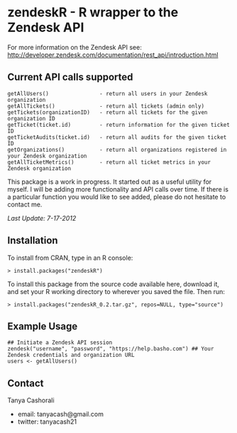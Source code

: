 zendeskR - R wrapper to the Zendesk API
=========

For more information on the Zendesk API see: <a href = "http://developer.zendesk.com/documentation/rest_api/introduction.html">
http://developer.zendesk.com/documentation/rest_api/introduction.html</a>

Current API calls supported
-------------
    getAllUsers()                - return all users in your Zendesk organization
    getAllTickets()              - return all tickets (admin only)
    getTickets(organizationID)   - return all tickets for the given organization ID
    getTicket(ticket.id)         - return information for the given ticket ID
    getTicketAudits(ticket.id)   - return all audits for the given ticket ID
    getOrganizations()           - return all organizations registered in your Zendesk organization
    getAllTicketMetrics()        - return all ticket metrics in your Zendesk organization

This package is a work in progress. It started out as a useful utility for myself. 
I will be adding more functionality and API calls over time. If there is a particular function you would like to see added, please do not hesitate to contact me. 

<i>Last Update: 7-17-2012</i>

Installation
---------
To install from CRAN, type in an R console:

    > install.packages("zendeskR")

To install this package from the source code available here, download it, and set your R working directory to wherever you saved the file. Then run:

    > install.packages("zendeskR_0.2.tar.gz", repos=NULL, type="source")

Example Usage
------- 
    ## Initiate a Zendesk API session
    zendesk("username", "password", "https://help.basho.com") ## Your Zendesk credentials and organization URL
    users <- getAllUsers()

Contact
------------
Tanya Cashorali
<ul>
	<li>email: tanyacash@gmail.com</li>
	<li>twitter: tanyacash21</li>
</ul>



